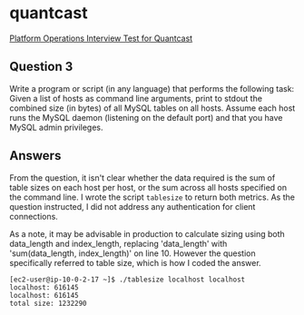 # quantcast
[Platform Operations Interview Test for Quantcast](../../master/README.md)

## Question 3
Write a program or script (in any language) that performs the following task: Given a list of hosts as command line arguments, print to stdout the combined size (in bytes) of all MySQL tables on all hosts. Assume each host runs the MySQL daemon (listening on the default port) and that you have MySQL admin privileges.


## Answers
From the question, it isn't clear whether the data required is the sum of table sizes on each host per host, or the sum across all hosts specified on the command line. I wrote the script `tablesize` to return both metrics. As the question instructed, I did not address any authentication for client connections.


As a note, it may be advisable in production to calculate sizing using both data_length and index_length, replacing 'data_length' with 'sum(data_length, index_length)' on line 10. However the question specifically referred to table size, which is how I coded the answer.


```
[ec2-user@ip-10-0-2-17 ~]$ ./tablesize localhost localhost
localhost: 616145
localhost: 616145
total size: 1232290
```

